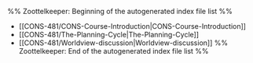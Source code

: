 %% Zoottelkeeper: Beginning of the autogenerated index file list  %%
-  [[CONS-481/CONS-Course-Introduction|CONS-Course-Introduction]]
-  [[CONS-481/The-Planning-Cycle|The-Planning-Cycle]]
-  [[CONS-481/Worldview-discussion|Worldview-discussion]]
%% Zoottelkeeper: End of the autogenerated index file list  %%
